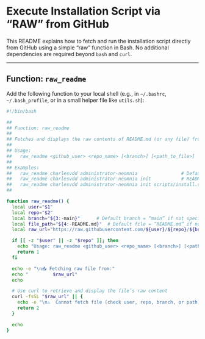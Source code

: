 # Execute Installation Script via “RAW” from GitHub

This README explains how to fetch and run the installation script directly from GitHub using a simple “raw” function in Bash. No additional dependencies are required beyond `bash` and `curl`.

---

## Function: `raw_readme`

Add the following function to your local shell (e.g., in `~/.bashrc`, `~/.bash_profile`, or in a small helper file like `utils.sh`):

```bash
#!/bin/bash

##
## Function: raw_readme
##
## Fetches and displays the raw contents of README.md (or any file) from GitHub.
##
## Usage:
##   raw_readme <github_user> <repo_name> [<branch>] [<path_to_file>]
##
## Examples:
##   raw_readme charlesvdd administrator-neomnia                # Defaults to branch “main” and file README.md
##   raw_readme charlesvdd administrator-neomnia init           # README.md on branch “init”
##   raw_readme charlesvdd administrator-neomnia init scripts/install.sh  # Any file on the “init” branch
##

function raw_readme() {
  local user="$1"
  local repo="$2"
  local branch="${3:-main}"      # Default branch = “main” if not specified
  local file_path="${4:-README.md}"  # Default file = “README.md” if not specified
  local raw_url="https://raw.githubusercontent.com/${user}/${repo}/${branch}/${file_path}"

  if [[ -z "$user" || -z "$repo" ]]; then
    echo "Usage: raw_readme <github_user> <repo_name> [<branch>] [<path_to_file>]"
    return 1
  fi

  echo -e "\n📥 Fetching raw file from:"
  echo "         $raw_url"
  echo

  # Use curl to retrieve and display the file’s raw content
  curl -fsSL "$raw_url" || {
    echo -e "\n⚠️  Cannot fetch file (check user, repo, branch, or path)."
    return 2
  }

  echo
}
